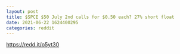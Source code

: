 ```yaml
--- 
layout: post 
title: $SPCE $50 July 2nd calls for $0.50 each? 27% short float 
date: 2021-06-22 1624400295 
categories: reddit 
--- 
```

https://redd.it/o5yt30